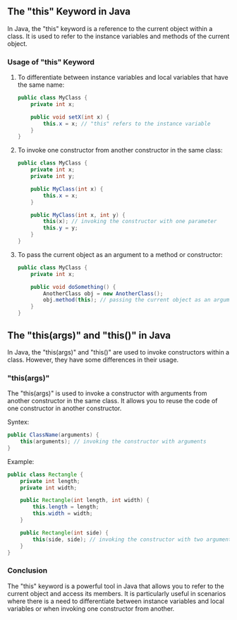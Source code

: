 ## The "this" Keyword in Java

In Java, the "this" keyword is a reference to the current object within a class.
It is used to refer to the instance variables and methods of the current object.

### Usage of "this" Keyword

1. To differentiate between instance variables and local variables that have the same name:

   ```java
   public class MyClass {
       private int x;

       public void setX(int x) {
           this.x = x; // "this" refers to the instance variable
       }
   }
   ```

2. To invoke one constructor from another constructor in the same class:

   ```java
   public class MyClass {
       private int x;
       private int y;

       public MyClass(int x) {
           this.x = x;
       }

       public MyClass(int x, int y) {
           this(x); // invoking the constructor with one parameter
           this.y = y;
       }
   }
   ```

3. To pass the current object as an argument to a method or constructor:

   ```java
   public class MyClass {
       private int x;

       public void doSomething() {
           AnotherClass obj = new AnotherClass();
           obj.method(this); // passing the current object as an argument
       }
   }
   ```


## The "this(args)" and "this()" in Java

In Java, the "this(args)" and "this()" are used to invoke constructors within a class. However, they have some differences in their usage.

### "this(args)"

The "this(args)" is used to invoke a constructor with arguments from another constructor in the same class. It allows you to reuse the code of one constructor in another constructor.

Syntex:
```java
public ClassName(arguments) {
    this(arguments); // invoking the constructor with arguments
}
```
Example:
```java
public class Rectangle {
    private int length;
    private int width;

    public Rectangle(int length, int width) {
        this.length = length;
        this.width = width;
    }

    public Rectangle(int side) {
        this(side, side); // invoking the constructor with two arguments
    }
}
```

### Conclusion

The "this" keyword is a powerful tool in Java that allows you to refer to the current object and access its members. It is particularly useful in scenarios where there is a need to differentiate between instance variables and local variables or when invoking one constructor from another.